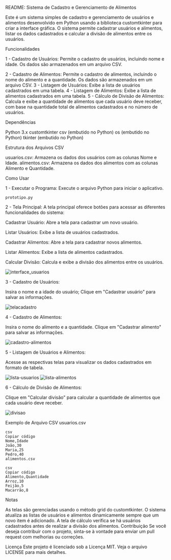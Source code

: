 README: Sistema de Cadastro e Gerenciamento de Alimentos

Este é um sistema simples de cadastro e gerenciamento de usuários e alimentos desenvolvido em Python usando a biblioteca customtkinter para criar a interface gráfica. O sistema permite cadastrar usuários e alimentos, listar os dados cadastrados e calcular a divisão de alimentos entre os usuários.

Funcionalidades

1 - Cadastro de Usuários: Permite o cadastro de usuários, incluindo nome e idade. Os dados são armazenados em um arquivo CSV.

2 - Cadastro de Alimentos: Permite o cadastro de alimentos, incluindo o nome do alimento e a quantidade. Os dados são armazenados em um arquivo CSV.
3 - Listagem de Usuários: Exibe a lista de usuários cadastrados em uma tabela.
4 - Listagem de Alimentos: Exibe a lista de alimentos cadastrados em uma tabela.
5 - Cálculo de Divisão de Alimentos: Calcula e exibe a quantidade de alimentos que cada usuário deve receber, com base na quantidade total de alimentos cadastrados e no número de usuários.



Dependências

Python 3.x
customtkinter
csv (embutido no Python)
os (embutido no Python)
tkinter (embutido no Python)

Estrutura dos Arquivos CSV

usuarios.csv: Armazena os dados dos usuários com as colunas Nome e Idade.
alimentos.csv: Armazena os dados dos alimentos com as colunas Alimento e Quantidade.



Como Usar

1 - Executar o Programa: Execute o arquivo Python para iniciar o aplicativo.

	prototipo.py


2 - Tela Principal: A tela principal oferece botões para acessar as diferentes funcionalidades do sistema:

   Cadastrar Usuário: Abre a tela para cadastrar um novo usuário.
   
   Listar Usuários: Exibe a lista de usuários cadastrados.
   
   Cadastrar Alimentos: Abre a tela para cadastrar novos alimentos.
   
   Listar Alimentos: Exibe a lista de alimentos cadastrados.
   
   Calcular Divisão: Calcula e exibe a divisão dos alimentos entre os usuários.


![interface_usuarios](https://github.com/user-attachments/assets/0cafad4d-a944-4e8b-91f2-3e66cd3b56c2)


3 - Cadastro de Usuários:

   Insira o nome e a idade do usuário;
   Clique em "Cadastrar usuário" para salvar as informações.

   ![telacadastro](https://github.com/user-attachments/assets/c3c62789-ffb2-46ec-9ea8-2baee3e3bf3f)

   
   
4 - Cadastro de Alimentos:

   Insira o nome do alimento e a quantidade.
   Clique em "Cadastrar alimento" para salvar as informações.

   ![cadastro-alimentos](https://github.com/user-attachments/assets/f9bc7698-19e8-49f3-944e-39a11cc27e2a)

   
   
5 - Listagem de Usuários e Alimentos:

   Acesse as respectivas telas para visualizar os dados cadastrados em formato de tabela.


   ![lista-usuarios](https://github.com/user-attachments/assets/c098d312-5c0d-41f0-9c17-99e6090e01fe)
   ![lista-alimentos](https://github.com/user-attachments/assets/6bf5f73a-f417-4d69-9c5f-3e4ac9d576ef)

   
   
6 - Cálculo de Divisão de Alimentos:

   Clique em "Calcular divisão" para calcular a quantidade de alimentos que cada usuário deve receber.


   ![divisao](https://github.com/user-attachments/assets/458f54bd-b222-4033-b32f-969cd9bd8042)

    
   
Exemplo de Arquivo CSV
usuarios.csv

	csv
	Copiar código
	Nome,Idade
	João,30
	Maria,25
	Pedro,40
	alimentos.csv

	csv
	Copiar código
	Alimento,Quantidade
	Arroz,10
	Feijão,5
	Macarrão,8
 
Notas


As telas são gerenciadas usando o método grid do customtkinter.
O sistema atualiza as listas de usuários e alimentos dinamicamente sempre que um novo item é adicionado.
A tela de cálculo verifica se há usuários cadastrados antes de realizar a divisão dos alimentos.
Contribuição
Se você deseja contribuir com o projeto, sinta-se à vontade para enviar um pull request com melhorias ou correções.

Licença
Este projeto é licenciado sob a Licença MIT. Veja o arquivo LICENSE para mais detalhes.



